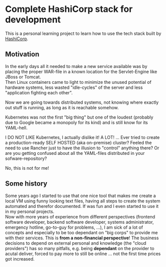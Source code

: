 # Complete HashiCorp stack for development

This is a personal learning project to learn how to use the tech stack built by [HashiCorp](https://www.hashicorp.com/).


## Motivation
In the early days all it needed to make a new service available was by placing the proper WAR-file in a known location for the Servlet-Engine like JBoss or Tomcat.  
Then Linux containers came to light to minimize the unused potential of hardware systems, less wasted "idle-cycles" of the server and less "application fighting each other".

Now we are going towards distributed systems, not knowing where exactly out stuff is running, as long as it is reachable somehow.

Kubernetes was not the first "big thing" but one of the loudest (probably due to Google became a monopoly for its kind) and is still know for its YAML-hell.

I DO NOT LIKE Kubernetes, I actually dislike it! A LOT! ... Ever tried to create a production-ready SELF HOSTED (aka on-premise) cluster? Feeled the need to use Rancher just to have the illusion to "control" anything there? Or are you getting confused about all the YAML-files distributed in your sofware-repository?

No, this is not for me!

## Some history

Some years ago I started to use that one nice tool that makes me create a local VM using funny looking text files, having all steps to create the system automated and therefor documented. If was fun and I even started to use it in my personal projects.  
Now with more years of experience from different perspectives (frontend software developer, backend software developer, systems administrator, emergency hotline, go-to-guy for problems, ...), I am sick of a lot of concepts and especially to be too dependant on "big corps" to provide me with their services. This is **from a non-financial perspective**! The business decisions to depend on external personal and knowledge (the "cloud providers") has so many pitfalls, e.g. being **dependant** on the provider to acutal deliver, forced to pay more to still be online ... not the first time prices got increased.
